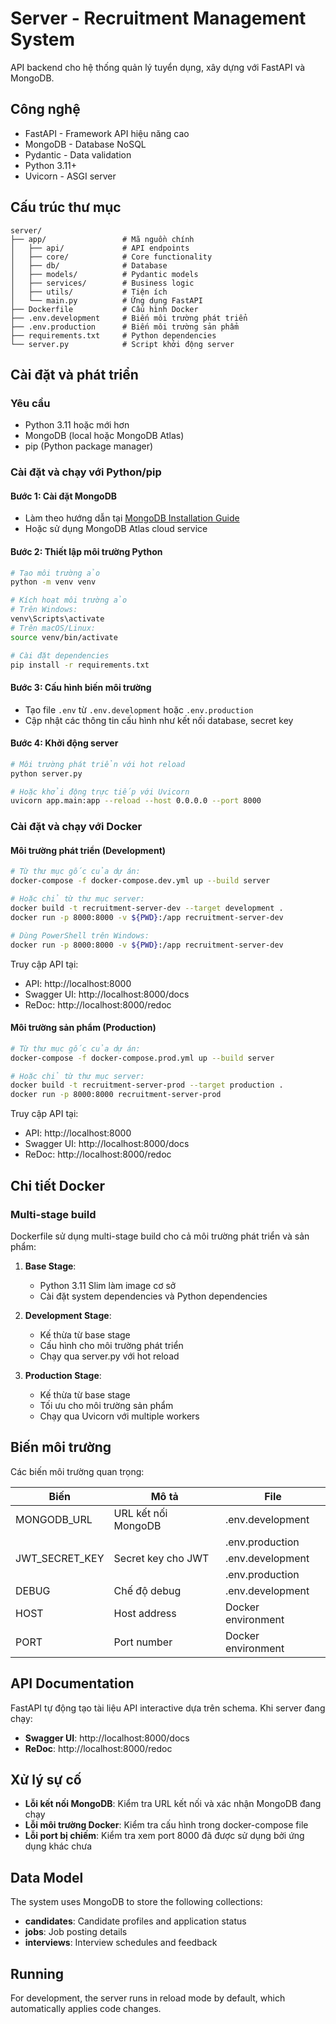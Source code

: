 # Server - Recruitment Management System

API backend cho hệ thống quản lý tuyển dụng, xây dựng với FastAPI và MongoDB.

## Công nghệ

- FastAPI - Framework API hiệu năng cao
- MongoDB - Database NoSQL
- Pydantic - Data validation
- Python 3.11+ 
- Uvicorn - ASGI server

## Cấu trúc thư mục

```
server/
├── app/                 # Mã nguồn chính
│   ├── api/             # API endpoints
│   ├── core/            # Core functionality
│   ├── db/              # Database
│   ├── models/          # Pydantic models
│   ├── services/        # Business logic
│   ├── utils/           # Tiện ích
│   └── main.py          # Ứng dụng FastAPI
├── Dockerfile           # Cấu hình Docker
├── .env.development     # Biến môi trường phát triển
├── .env.production      # Biến môi trường sản phẩm
├── requirements.txt     # Python dependencies
└── server.py            # Script khởi động server
```

## Cài đặt và phát triển

### Yêu cầu

- Python 3.11 hoặc mới hơn
- MongoDB (local hoặc MongoDB Atlas)
- pip (Python package manager)

### Cài đặt và chạy với Python/pip

#### Bước 1: Cài đặt MongoDB
- Làm theo hướng dẫn tại [MongoDB Installation Guide](https://docs.mongodb.com/manual/installation/)
- Hoặc sử dụng MongoDB Atlas cloud service

#### Bước 2: Thiết lập môi trường Python

```bash
# Tạo môi trường ảo
python -m venv venv

# Kích hoạt môi trường ảo
# Trên Windows:
venv\Scripts\activate
# Trên macOS/Linux:
source venv/bin/activate

# Cài đặt dependencies
pip install -r requirements.txt
```

#### Bước 3: Cấu hình biến môi trường
- Tạo file `.env` từ `.env.development` hoặc `.env.production`
- Cập nhật các thông tin cấu hình như kết nối database, secret key

#### Bước 4: Khởi động server

```bash
# Môi trường phát triển với hot reload
python server.py

# Hoặc khởi động trực tiếp với Uvicorn
uvicorn app.main:app --reload --host 0.0.0.0 --port 8000
```

### Cài đặt và chạy với Docker

#### Môi trường phát triển (Development)

```bash
# Từ thư mục gốc của dự án:
docker-compose -f docker-compose.dev.yml up --build server

# Hoặc chỉ từ thư mục server:
docker build -t recruitment-server-dev --target development .
docker run -p 8000:8000 -v ${PWD}:/app recruitment-server-dev

# Dùng PowerShell trên Windows:
docker run -p 8000:8000 -v ${PWD}:/app recruitment-server-dev
```

Truy cập API tại:
- API: http://localhost:8000
- Swagger UI: http://localhost:8000/docs
- ReDoc: http://localhost:8000/redoc

#### Môi trường sản phẩm (Production)

```bash
# Từ thư mục gốc của dự án:
docker-compose -f docker-compose.prod.yml up --build server

# Hoặc chỉ từ thư mục server:
docker build -t recruitment-server-prod --target production .
docker run -p 8000:8000 recruitment-server-prod
```

Truy cập API tại:
- API: http://localhost:8000
- Swagger UI: http://localhost:8000/docs
- ReDoc: http://localhost:8000/redoc

## Chi tiết Docker

### Multi-stage build

Dockerfile sử dụng multi-stage build cho cả môi trường phát triển và sản phẩm:

1. **Base Stage**:
   - Python 3.11 Slim làm image cơ sở
   - Cài đặt system dependencies và Python dependencies
   
2. **Development Stage**:
   - Kế thừa từ base stage
   - Cấu hình cho môi trường phát triển
   - Chạy qua server.py với hot reload
   
3. **Production Stage**:
   - Kế thừa từ base stage
   - Tối ưu cho môi trường sản phẩm
   - Chạy qua Uvicorn với multiple workers

## Biến môi trường

Các biến môi trường quan trọng:

| Biến                 | Mô tả                          | File               |
|----------------------|--------------------------------|--------------------|
| MONGODB_URL          | URL kết nối MongoDB            | .env.development   |
|                      |                                | .env.production    |
| JWT_SECRET_KEY       | Secret key cho JWT             | .env.development   |
|                      |                                | .env.production    |
| DEBUG                | Chế độ debug                   | .env.development   |
| HOST                 | Host address                   | Docker environment |
| PORT                 | Port number                    | Docker environment |

## API Documentation

FastAPI tự động tạo tài liệu API interactive dựa trên schema. Khi server đang chạy:
- **Swagger UI**: http://localhost:8000/docs
- **ReDoc**: http://localhost:8000/redoc

## Xử lý sự cố

- **Lỗi kết nối MongoDB**: Kiểm tra URL kết nối và xác nhận MongoDB đang chạy
- **Lỗi môi trường Docker**: Kiểm tra cấu hình trong docker-compose file
- **Lỗi port bị chiếm**: Kiểm tra xem port 8000 đã được sử dụng bởi ứng dụng khác chưa

## Data Model

The system uses MongoDB to store the following collections:

- **candidates**: Candidate profiles and application status
- **jobs**: Job posting details
- **interviews**: Interview schedules and feedback

## Running

For development, the server runs in reload mode by default, which automatically applies code changes. 